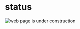 # status

![web page is under construction](https://docimages.blob.core.chinacloudapi.cn/images/commingsoon20210514.jpg)
